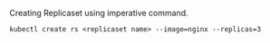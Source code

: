 Creating Replicaset using imperative command.

`kubectl create rs <replicaset name> --image=nginx --replicas=3`
